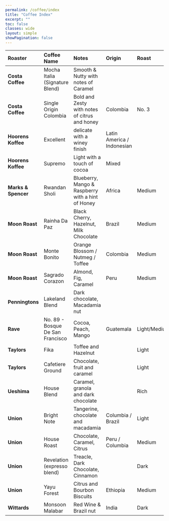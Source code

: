 ```yaml
---
permalink: /coffee/index
title: "Coffee Index"
excerpt: ""
toc: false
classes: wide
layout: simple
showPagination: false
---
```


| **Roaster** 			| **Coffee Name** 						| **Notes** 											| **Origin** 					| **Roast** 		| **Body**	| **Strength** 	| **My Rating** | **Best for** 		|
| :---					| :--- 									| :--- 													| :--- 							| :--- 				| :--- 		| :---			| :--- 			| :---  			|
| **Costa Coffee**		| Mocha Italia (Signature Blend) 		| Smooth & Nutty with notes of Caramel 					|     							|     				| 3/5 		|     			| 4/10 			| 					|
| **Costa Coffee** 		| Single Origin Colombia 				| Bold and Zesty<br>with notes of citrus and honey 		| Colombia 						| No. 3 			|     		| Medium 		|     			|					|
| **Hoorens Koffee** 	| Excellent 							| delicate with a winey finish 							| Latin America / Indonesian 	| 					| 			| 				| 8/10 			| Espresso 			|
| **Hoorens Koffee**	| Supremo 								| Light with a touch of cocoa 							| Mixed 						| 					| 			| 				| 7/10 			| Pourover / Filter |
| **Marks & Spencer** 	| Rwandan Sholi 						| Blueberry, Mango & Raspberry<br>with a hint of Honey 	| Africa 						| Medium			|     		| Medium		| 8/10 			|					|
| **Moon Roast** 		| Rainha Da Paz 						| Black Cherry, Hazelnut, Milk Chocolate				| Brazil 						| Medium 			|    		|     			| 9/10 			|					|
| **Moon Roast** 		| Monte Bonito 							| Orange Blossom / Nutmeg / Toffee 						| Colombia 						| Medium 			|    		|     			|     			|					|
| **Moon Roast** 		| Sagrado Corazon 						| Almond, Fig, Caramel 									| Peru 							| Medium 			|     		|     			|     			|					|
| **Penningtons**		| Lakeland Blend 						| Dark chocolate, Macadamia nut 						|     							|     				| Full 		| 4/5 			| 9/10 			|					|
| **Rave** 				| No. 89 - Bosque De San Francisco 		| Cocoa, Peach, Mango									| Guatemala 					| Light/Medium 		|     		|     			| 8/10 			|					|
| **Taylors** 			| Fika 									| Toffee and Hazelnut 									|     							| Light | Mellow 	| 3   		|     			|				|					|
| **Taylors**			| Cafetiere Ground 						| Chocolate, fruit and caramel							|     							| Light | Mellow 	| 3  		|     			|				|					|
| **Ueshima** 			| House Blend 							| Caramel, granola and dark chocolate 					|    							| Rich 				|     		| 4   			|     			|					|
| **Union** 			| Bright Note 							| Tangerine, chocolate and macadamia 					| Columbia / Brazil 			| Light 			|     		|     			|     			|					|
| **Union** 			| House Roast 							| Chocolate, Caramel, Citrus 							| Peru / Columbia 				| Medium 			|     		| 4   			| 5/10 			|					|
| **Union** 			| Revelation (expresso blend) 			| Treacle, Dark Chocolate, Cinnamon 					|     							| Dark 				|     		| 5   			|     			|					|
| **Union** 			| Yayu Forest 							| Citrus and Bourbon Biscuits 							| Ethiopia 						| Medium 			|     		| 3   			| 7/10 			|					|
| **Wittards**			| Monsoon Malabar 						| Red Wine & Brazil nut 								| India 						| Dark 				| Medium 	|     			| 7/10 			|					|